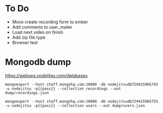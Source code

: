 # To Do

* Move create recording form to ember
* Add comments to user_mailer
* Load next video on finish
* Add zip file type
* Browser test

# Mongodb dump

https://webops.nodejitsu.com/databases

`mongoexport --host staff.mongohq.com:10080 -db nodejitsudb729415965755 -u nodejitsu -p{{pass}} --collection recordings --out dump/recordings.json`

`mongoexport --host staff.mongohq.com:10080 -db nodejitsudb729415965755 -u nodejitsu -p{{pass}} --collection users --out dump/users.json`